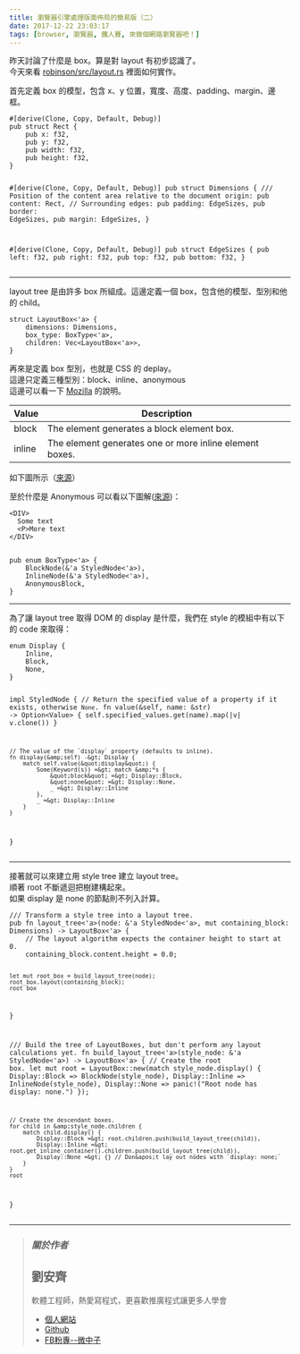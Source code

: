 ```yaml
---
title: 瀏覽器引擎處理版面佈局的簡易版（二）
date: 2017-12-22 23:03:17
tags: [browser, 瀏覽器, 鐵人賽, 來做個網路瀏覽器吧！]
---
```


                    
&#x6628;&#x5929;&#x8A0E;&#x8AD6;&#x4E86;&#x4EC0;&#x9EBC;&#x662F; box&#x3002;&#x7B97;&#x662F;&#x5C0D; layout &#x6709;&#x521D;&#x6B65;&#x8A8D;&#x8B58;&#x4E86;&#x3002;<br>
&#x4ECA;&#x5929;&#x4F86;&#x770B; <a href="https://github.com/mbrubeck/robinson/blob/master/src/layout.rs" target="_blank">robinson/src/layout.rs</a> &#x88E1;&#x9762;&#x5982;&#x4F55;&#x5BE6;&#x4F5C;&#x3002;</p>
<p>&#x9996;&#x5148;&#x5B9A;&#x7FA9; box &#x7684;&#x6A21;&#x578B;&#xFF0C;&#x5305;&#x542B; x&#x3001;y &#x4F4D;&#x7F6E;&#xFF0C;&#x5BEC;&#x5EA6;&#x3001;&#x9AD8;&#x5EA6;&#x3001;padding&#x3001;margin&#x3001;&#x908A;&#x6846;&#x3002;</p>
<pre><code>#[derive(Clone, Copy, Default, Debug)]
pub struct Rect {
    pub x: f32,
    pub y: f32,
    pub width: f32,
    pub height: f32,
}

#[derive(Clone, Copy, Default, Debug)]
pub struct Dimensions {
    /// Position of the content area relative to the document origin:
    pub content: Rect,
    // Surrounding edges:
    pub padding: EdgeSizes,
    pub border: EdgeSizes,
    pub margin: EdgeSizes,
}

#[derive(Clone, Copy, Default, Debug)]
pub struct EdgeSizes {
    pub left: f32,
    pub right: f32,
    pub top: f32,
    pub bottom: f32,
}
</code></pre>
<hr>
<p>layout tree &#x662F;&#x7531;&#x8A31;&#x591A; box &#x6240;&#x7D44;&#x6210;&#x3002;&#x9019;&#x908A;&#x5B9A;&#x7FA9;&#x4E00;&#x500B; box&#xFF0C;&#x5305;&#x542B;&#x4ED6;&#x7684;&#x6A21;&#x578B;&#x3001;&#x578B;&#x5225;&#x548C;&#x4ED6;&#x7684; child&#x3002;</p>
<pre><code>struct LayoutBox&lt;&apos;a&gt; {
    dimensions: Dimensions,
    box_type: BoxType&lt;&apos;a&gt;,
    children: Vec&lt;LayoutBox&lt;&apos;a&gt;&gt;,
}
</code></pre>
<p>&#x518D;&#x4F86;&#x662F;&#x5B9A;&#x7FA9; box &#x578B;&#x5225;&#xFF0C;&#x4E5F;&#x5C31;&#x662F; CSS &#x7684; deplay&#x3002;<br>
&#x9019;&#x908A;&#x53EA;&#x5B9A;&#x7FA9;&#x4E09;&#x7A2E;&#x578B;&#x5225;&#xFF1A;block&#x3001;inline&#x3001;anonymous<br>
&#x9019;&#x908A;&#x53EF;&#x4EE5;&#x770B;&#x4E00;&#x4E0B; <a href="https://developer.mozilla.org/en-US/docs/Web/CSS/display" target="_blank">Mozilla</a> &#x7684;&#x8AAA;&#x660E;&#x3002;</p>
<table>
<thead>
<tr>
<th>Value</th>
<th>Description</th>
</tr>
</thead>
<tbody>
<tr>
<td>block</td>
<td>The element generates a block element box.</td>
</tr>
<tr>
<td>inline</td>
<td>The element generates one or more inline element boxes.</td>
</tr>
</tbody>
</table>
<p>&#x5982;&#x4E0B;&#x5716;&#x6240;&#x793A;&#xFF08;<a href="https://limpet.net/mbrubeck/2014/09/08/toy-layout-engine-5-boxes.html" target="_blank">&#x4F86;&#x6E90;</a>&#xFF09;<br>
<img src="https://i.imgur.com/zGC9r2f.png" alt></p>
<p>&#x81F3;&#x65BC;&#x4EC0;&#x9EBC;&#x662F; Anonymous &#x53EF;&#x4EE5;&#x770B;&#x4EE5;&#x4E0B;&#x5716;&#x89E3;(<a href="https://www.w3.org/TR/CSS2/visuren.html#anonymous-block-level" target="_blank">&#x4F86;&#x6E90;</a>)&#xFF1A;</p>
<pre><code>&lt;DIV&gt;
  Some text
  &lt;P&gt;More text
&lt;/DIV&gt;
</code></pre>
<p><img src="https://www.w3.org/TR/CSS2/images/anon-block.png" alt></p>
<pre><code>pub enum BoxType&lt;&apos;a&gt; {
    BlockNode(&amp;&apos;a StyledNode&lt;&apos;a&gt;),
    InlineNode(&amp;&apos;a StyledNode&lt;&apos;a&gt;),
    AnonymousBlock,
}
</code></pre>
<hr>
<p>&#x70BA;&#x4E86;&#x8B93; layout tree &#x53D6;&#x5F97; DOM &#x7684; display &#x662F;&#x4EC0;&#x9EBC;&#xFF0C;&#x6211;&#x5011;&#x5728; style &#x7684;&#x6A21;&#x7D44;&#x4E2D;&#x6709;&#x4EE5;&#x4E0B;&#x7684; code &#x4F86;&#x53D6;&#x5F97;&#xFF1A;</p>
<pre><code>enum Display {
    Inline,
    Block,
    None,
}

impl StyledNode {
    // Return the specified value of a property if it exists, otherwise `None`.
    fn value(&amp;self, name: &amp;str) -&gt; Option&lt;Value&gt; {
        self.specified_values.get(name).map(|v| v.clone())
    }

    // The value of the `display` property (defaults to inline).
    fn display(&amp;self) -&gt; Display {
        match self.value(&quot;display&quot;) {
            Some(Keyword(s)) =&gt; match &amp;*s {
                &quot;block&quot; =&gt; Display::Block,
                &quot;none&quot; =&gt; Display::None,
                _ =&gt; Display::Inline
            },
            _ =&gt; Display::Inline
        }
    }
}
</code></pre>
<hr>
<p>&#x63A5;&#x8457;&#x5C31;&#x53EF;&#x4EE5;&#x4F86;&#x5EFA;&#x7ACB;&#x7528; style tree &#x5EFA;&#x7ACB; layout tree&#x3002;<br>
&#x9806;&#x8457; root &#x4E0D;&#x65B7;&#x905E;&#x8FF4;&#x628A;&#x6A39;&#x5EFA;&#x69CB;&#x8D77;&#x4F86;&#x3002;<br>
&#x5982;&#x679C; display &#x662F; none &#x7684;&#x7BC0;&#x9EDE;&#x5247;&#x4E0D;&#x5217;&#x5165;&#x8A08;&#x7B97;&#x3002;</p>
<pre><code>/// Transform a style tree into a layout tree.
pub fn layout_tree&lt;&apos;a&gt;(node: &amp;&apos;a StyledNode&lt;&apos;a&gt;, mut containing_block: Dimensions) -&gt; LayoutBox&lt;&apos;a&gt; {
    // The layout algorithm expects the container height to start at 0.
    containing_block.content.height = 0.0;

    let mut root_box = build_layout_tree(node);
    root_box.layout(containing_block);
    root_box
}

/// Build the tree of LayoutBoxes, but don&apos;t perform any layout calculations yet.
fn build_layout_tree&lt;&apos;a&gt;(style_node: &amp;&apos;a StyledNode&lt;&apos;a&gt;) -&gt; LayoutBox&lt;&apos;a&gt; {
    // Create the root box.
    let mut root = LayoutBox::new(match style_node.display() {
        Display::Block =&gt; BlockNode(style_node),
        Display::Inline =&gt; InlineNode(style_node),
        Display::None =&gt; panic!(&quot;Root node has display: none.&quot;)
    });

    // Create the descendant boxes.
    for child in &amp;style_node.children {
        match child.display() {
            Display::Block =&gt; root.children.push(build_layout_tree(child)),
            Display::Inline =&gt; root.get_inline_container().children.push(build_layout_tree(child)),
            Display::None =&gt; {} // Don&apos;t lay out nodes with `display: none;`
        }
    }
    root
}
</code></pre>
<hr>
<blockquote>
<h3><em><strong>&#x95DC;&#x65BC;&#x4F5C;&#x8005;</strong></em></h3>
<h2>&#x5289;&#x5B89;&#x9F4A;</h2>
<p>&#x8EDF;&#x9AD4;&#x5DE5;&#x7A0B;&#x5E2B;&#xFF0C;&#x71B1;&#x611B;&#x5BEB;&#x7A0B;&#x5F0F;&#xFF0C;&#x66F4;&#x559C;&#x6B61;&#x63A8;&#x5EE3;&#x7A0B;&#x5F0F;&#x8B93;&#x66F4;&#x591A;&#x4EBA;&#x5B78;&#x6703;</p>
<ul>
<li>
<a href="https://tigercosmos.github.io" target="_blank">&#x500B;&#x4EBA;&#x7DB2;&#x7AD9;</a>
</li>
<li>
<a href="https://github.com/tigercosmos" target="_blank">Github</a>
</li>
<li>
<a href="https://www.facebook.com/CodingNeutrino/" target="_blank">FB&#x7C89;&#x5C08;--&#x5FAE;&#x4E2D;&#x5B50;</a>
</li>
</ul>
</blockquote>
 <br>
                                                    </div>
                    </div>
                

